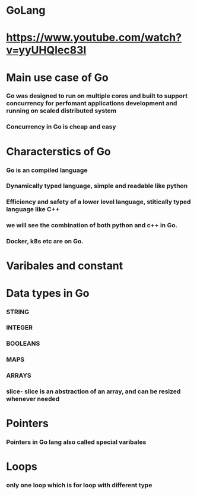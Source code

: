 # GoLang

# https://www.youtube.com/watch?v=yyUHQIec83I

# Main use case of Go

### Go was designed to run on multiple cores and built to support concurrency for perfomant applications development and running on scaled distributed system

### Concurrency in Go is cheap and easy

# Characterstics of Go

### Go is an compiled language

### **Dynamically typed language**, simple and readable like python

### Efficiency and safety of a lower level language, stitically typed language like C++

### we will see the combination of both python and c++ in Go.

### Docker, k8s etc are on Go.

# Varibales and constant

# Data types in Go

### STRING

### INTEGER

### BOOLEANS

### MAPS

### ARRAYS

### slice- slice is an abstraction of an array, and can be resized whenever needed

# Pointers

### Pointers in Go lang also called special varibales

# Loops

### only one loop which is for loop with different type
